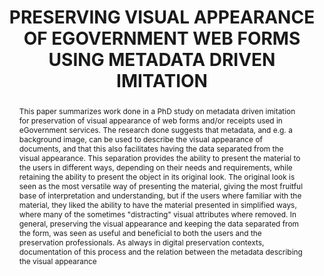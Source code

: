 ---
abstract: 'This paper summarizes work done in a PhD study on

  metadata driven imitation for preservation of visual

  appearance of web forms and/or receipts used in

  eGovernment services. The research done suggests that

  metadata, and e.g. a background image, can be used to

  describe the visual appearance of documents, and that

  this also facilitates having the data separated from the

  visual appearance. This separation provides the ability

  to present the material to the users in different ways,

  depending on their needs and requirements, while

  retaining the ability to present the object in its original

  look. The original look is seen as the most versatile way

  of presenting the material, giving the most fruitful base

  of interpretation and understanding, but if the users

  where familiar with the material, they liked the ability to

  have the material presented in simplified ways, where

  many of the sometimes "distracting" visual attributes

  where removed. In general, preserving the visual

  appearance and keeping the data separated from the

  form, was seen as useful and beneficial to both the users

  and the preservation professionals. As always in digital

  preservation contexts, documentation of this process

  and the relation between the metadata describing the

  visual appearance'
creators:
- Nilsson, Jörgen
date: null
document_url: https://services.phaidra.univie.ac.at/api/object/o:185506/download
grand_parent: iPRES
institutions: []
keywords: []
landing_page_url: https://phaidra.univie.ac.at/o:185506
language: eng
layout: publication
license: CC BY-SA 2.0 AT
notes_url: null
parent: iPRES 2010
publication_type: paper
size: 41010
slides_url: null
source_name: iPRES
stream_url: null
title: PRESERVING VISUAL APPEARANCE OF EGOVERNMENT  WEB FORMS USING METADATA  DRIVEN
  IMITATION
year: 2010
---